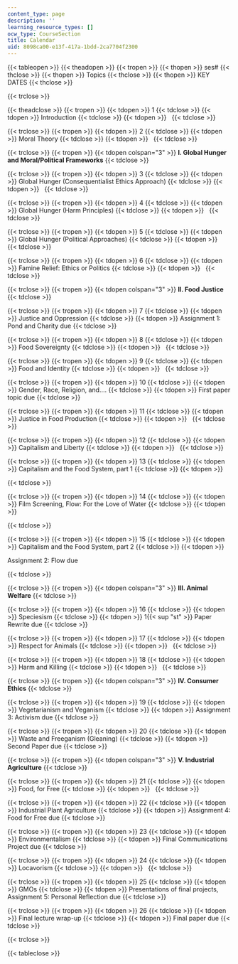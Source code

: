 ```yaml
---
content_type: page
description: ''
learning_resource_types: []
ocw_type: CourseSection
title: Calendar
uid: 8098ca00-e13f-417a-1bdd-2ca7704f2300
---
```


  
{{< tableopen >}}
{{< theadopen >}}
{{< tropen >}}
{{< thopen >}}
ses#
{{< thclose >}}
{{< thopen >}}
Topics
{{< thclose >}}
{{< thopen >}}
KEY DATES
{{< thclose >}}

{{< trclose >}}

{{< theadclose >}}
{{< tropen >}}
{{< tdopen >}}
1
{{< tdclose >}}
{{< tdopen >}}
Introduction
{{< tdclose >}}
{{< tdopen >}}
 
{{< tdclose >}}

{{< trclose >}}
{{< tropen >}}
{{< tdopen >}}
2
{{< tdclose >}}
{{< tdopen >}}
Moral Theory
{{< tdclose >}}
{{< tdopen >}}
 
{{< tdclose >}}

{{< trclose >}}
{{< tropen >}}
{{< tdopen colspan="3" >}}
**I. Global Hunger and Moral/Political Frameworks**
{{< tdclose >}}

{{< trclose >}}
{{< tropen >}}
{{< tdopen >}}
3
{{< tdclose >}}
{{< tdopen >}}
Global Hunger (Consequentialist Ethics Approach)
{{< tdclose >}}
{{< tdopen >}}
 
{{< tdclose >}}

{{< trclose >}}
{{< tropen >}}
{{< tdopen >}}
4
{{< tdclose >}}
{{< tdopen >}}
Global Hunger (Harm Principles)
{{< tdclose >}}
{{< tdopen >}}
 
{{< tdclose >}}

{{< trclose >}}
{{< tropen >}}
{{< tdopen >}}
5
{{< tdclose >}}
{{< tdopen >}}
Global Hunger (Political Approaches)
{{< tdclose >}}
{{< tdopen >}}
 
{{< tdclose >}}

{{< trclose >}}
{{< tropen >}}
{{< tdopen >}}
6
{{< tdclose >}}
{{< tdopen >}}
Famine Relief: Ethics or Politics
{{< tdclose >}}
{{< tdopen >}}
 
{{< tdclose >}}

{{< trclose >}}
{{< tropen >}}
{{< tdopen colspan="3" >}}
**II. Food Justice**
{{< tdclose >}}

{{< trclose >}}
{{< tropen >}}
{{< tdopen >}}
7
{{< tdclose >}}
{{< tdopen >}}
Justice and Oppression
{{< tdclose >}}
{{< tdopen >}}
Assignment 1: Pond and Charity due
{{< tdclose >}}

{{< trclose >}}
{{< tropen >}}
{{< tdopen >}}
8
{{< tdclose >}}
{{< tdopen >}}
Food Sovereignty
{{< tdclose >}}
{{< tdopen >}}
 
{{< tdclose >}}

{{< trclose >}}
{{< tropen >}}
{{< tdopen >}}
9
{{< tdclose >}}
{{< tdopen >}}
Food and Identity
{{< tdclose >}}
{{< tdopen >}}
 
{{< tdclose >}}

{{< trclose >}}
{{< tropen >}}
{{< tdopen >}}
10
{{< tdclose >}}
{{< tdopen >}}
Gender, Race, Religion, and....
{{< tdclose >}}
{{< tdopen >}}
First paper topic due
{{< tdclose >}}

{{< trclose >}}
{{< tropen >}}
{{< tdopen >}}
11
{{< tdclose >}}
{{< tdopen >}}
Justice in Food Production
{{< tdclose >}}
{{< tdopen >}}
 
{{< tdclose >}}

{{< trclose >}}
{{< tropen >}}
{{< tdopen >}}
12
{{< tdclose >}}
{{< tdopen >}}
Capitalism and Liberty
{{< tdclose >}}
{{< tdopen >}}
 
{{< tdclose >}}

{{< trclose >}}
{{< tropen >}}
{{< tdopen >}}
13
{{< tdclose >}}
{{< tdopen >}}
Capitalism and the Food System, part 1
{{< tdclose >}}
{{< tdopen >}}



{{< tdclose >}}

{{< trclose >}}
{{< tropen >}}
{{< tdopen >}}
14
{{< tdclose >}}
{{< tdopen >}}
Film Screening, Flow: For the Love of Water
{{< tdclose >}}
{{< tdopen >}}



{{< tdclose >}}

{{< trclose >}}
{{< tropen >}}
{{< tdopen >}}
15
{{< tdclose >}}
{{< tdopen >}}
Capitalism and the Food System, part 2
{{< tdclose >}}
{{< tdopen >}}


Assignment 2: Flow due


{{< tdclose >}}

{{< trclose >}}
{{< tropen >}}
{{< tdopen colspan="3" >}}
**III. Animal Welfare**
{{< tdclose >}}

{{< trclose >}}
{{< tropen >}}
{{< tdopen >}}
16
{{< tdclose >}}
{{< tdopen >}}
Speciesism
{{< tdclose >}}
{{< tdopen >}}
1{{< sup "st" >}} Paper Rewrite due
{{< tdclose >}}

{{< trclose >}}
{{< tropen >}}
{{< tdopen >}}
17
{{< tdclose >}}
{{< tdopen >}}
Respect for Animals
{{< tdclose >}}
{{< tdopen >}}
 
{{< tdclose >}}

{{< trclose >}}
{{< tropen >}}
{{< tdopen >}}
18
{{< tdclose >}}
{{< tdopen >}}
Harm and Killing
{{< tdclose >}}
{{< tdopen >}}
 
{{< tdclose >}}

{{< trclose >}}
{{< tropen >}}
{{< tdopen colspan="3" >}}
**IV. Consumer Ethics**
{{< tdclose >}}

{{< trclose >}}
{{< tropen >}}
{{< tdopen >}}
19
{{< tdclose >}}
{{< tdopen >}}
Vegetarianism and Veganism
{{< tdclose >}}
{{< tdopen >}}
Assignment 3: Activism due
{{< tdclose >}}

{{< trclose >}}
{{< tropen >}}
{{< tdopen >}}
20
{{< tdclose >}}
{{< tdopen >}}
Waste and Freeganism (Gleaning)
{{< tdclose >}}
{{< tdopen >}}
Second Paper due
{{< tdclose >}}

{{< trclose >}}
{{< tropen >}}
{{< tdopen colspan="3" >}}
**V. Industrial Agriculture**
{{< tdclose >}}

{{< trclose >}}
{{< tropen >}}
{{< tdopen >}}
21
{{< tdclose >}}
{{< tdopen >}}
Food, for Free
{{< tdclose >}}
{{< tdopen >}}
 
{{< tdclose >}}

{{< trclose >}}
{{< tropen >}}
{{< tdopen >}}
22
{{< tdclose >}}
{{< tdopen >}}
Industrial Plant Agriculture
{{< tdclose >}}
{{< tdopen >}}
Assignment 4: Food for Free due
{{< tdclose >}}

{{< trclose >}}
{{< tropen >}}
{{< tdopen >}}
23
{{< tdclose >}}
{{< tdopen >}}
Environmentalism
{{< tdclose >}}
{{< tdopen >}}
Final Communications Project due
{{< tdclose >}}

{{< trclose >}}
{{< tropen >}}
{{< tdopen >}}
24
{{< tdclose >}}
{{< tdopen >}}
Locavorism
{{< tdclose >}}
{{< tdopen >}}
 
{{< tdclose >}}

{{< trclose >}}
{{< tropen >}}
{{< tdopen >}}
25
{{< tdclose >}}
{{< tdopen >}}
GMOs
{{< tdclose >}}
{{< tdopen >}}
Presentations of final projects, Assignment 5: Personal Reflection due
{{< tdclose >}}

{{< trclose >}}
{{< tropen >}}
{{< tdopen >}}
26
{{< tdclose >}}
{{< tdopen >}}
Final lecture wrap-up
{{< tdclose >}}
{{< tdopen >}}
Final paper due
{{< tdclose >}}

{{< trclose >}}

{{< tableclose >}}